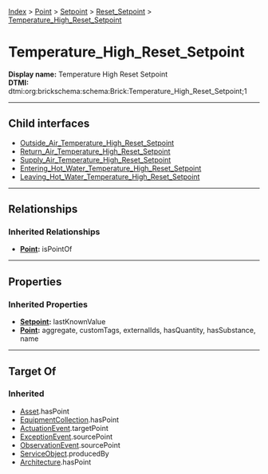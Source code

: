 [Index](../../../../index.md) > [Point](../../../Point.md) > [Setpoint](../../Setpoint.md) > [Reset_Setpoint](../Reset_Setpoint.md) > [Temperature_High_Reset_Setpoint](#)
# Temperature_High_Reset_Setpoint

**Display name:** Temperature High Reset Setpoint<br />
**DTMI:** dtmi:org:brickschema:schema:Brick:Temperature_High_Reset_Setpoint;1

---

## Child interfaces
* [Outside_Air_Temperature_High_Reset_Setpoint](Outside_Air_Temperature_High_Reset_Setpoint.md)
* [Return_Air_Temperature_High_Reset_Setpoint](Return_Air_Temperature_High_Reset_Setpoint.md)
* [Supply_Air_Temperature_High_Reset_Setpoint](Supply_Air_Temperature_High_Reset_Setpoint.md)
* [Entering_Hot_Water_Temperature_High_Reset_Setpoint](Entering_Hot_Water_Temperature_High_Reset_Setpoint/Entering_Hot_Water_Temperature_High_Reset_Setpoint.md)
* [Leaving_Hot_Water_Temperature_High_Reset_Setpoint](Leaving_Hot_Water_Temperature_High_Reset_Setpoint/Leaving_Hot_Water_Temperature_High_Reset_Setpoint.md)

---

## Relationships

### Inherited Relationships
* **[Point](../../../Point.md):** isPointOf

---

## Properties

### Inherited Properties
* **[Setpoint](../../Setpoint.md):** lastKnownValue
* **[Point](../../../Point.md):** aggregate, customTags, externalIds, hasQuantity, hasSubstance, name

---

## Target Of
### Inherited
* [Asset](../../../../Asset/Asset.md).hasPoint
* [EquipmentCollection](../../../../Collection/EquipmentCollection.md).hasPoint
* [ActuationEvent](../../../../Event/PointEvent/ActuationEvent.md).targetPoint
* [ExceptionEvent](../../../../Event/PointEvent/ExceptionEvent.md).sourcePoint
* [ObservationEvent](../../../../Event/PointEvent/ObservationEvent.md).sourcePoint
* [ServiceObject](../../../../Information/ServiceObject/ServiceObject.md).producedBy
* [Architecture](../../../../Space/Architecture/Architecture.md).hasPoint
